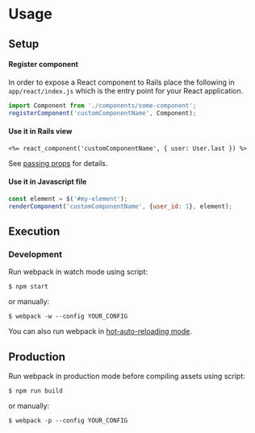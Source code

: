 # Usage

## Setup

#### Register component

In order to expose a React component to Rails place the following in `app/react/index.js` which is the entry point for your React application.

```js
import Component from './components/some-component';
registerComponent('customComponentName', Component);
```

#### Use it in Rails view

```erb
<%= react_component('customComponentName', { user: User.last }) %>
```

See [passing props](passing_props.md) for details. 

#### Use it in Javascript file

```js
const element = $('#my-element');
renderComponent('customComponentName', {user_id: 1}, element);
```

## Execution

### Development
Run webpack in watch mode using script:

    $ npm start

or manually:

    $ webpack -w --config YOUR_CONFIG
    
You can also run webpack in [hot-auto-reloading mode](hot_reload_mode.md).

## Production
Run webpack in production mode before compiling assets using script:

    $ npm run build

or manually:

    $ webpack -p --config YOUR_CONFIG